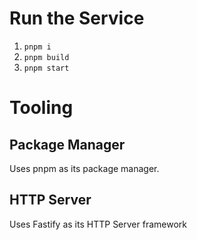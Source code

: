
# Run the Service
1. `pnpm i`
1. `pnpm build`
1. `pnpm start`

# Tooling
## Package Manager

Uses pnpm as its package manager.

## HTTP Server

Uses Fastify as its HTTP Server framework
